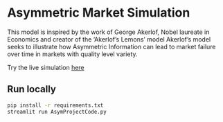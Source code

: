 # Asymmetric Market Simulation 

This model is inspired by the work of George Akerlof, Nobel laureate in Economics and creator of the ‘Akerlof’s Lemons’ model Akerlof’s model seeks to illustrate how Asymmetric Information can lead to market failure over time in markets with quality level variety.

Try the live simulation [here](https://asym-market-simulation-cat4sztwhnhsaxkmgspjwr.streamlit.app/)

## Run locally

```bash
pip install -r requirements.txt
streamlit run AsymProjectCode.py
